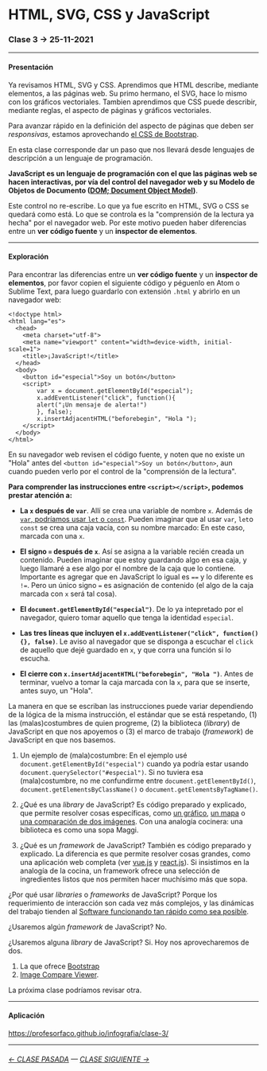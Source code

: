 # HTML, SVG, CSS y JavaScript

### Clase 3 → 25-11-2021

- - - - - - - 

#### Presentación

Ya revisamos HTML, SVG y CSS. Aprendimos que HTML describe, mediante elementos, a las páginas web. Su primo hermano, el SVG, hace lo mismo con los gráficos vectoriales. Tambien aprendimos que CSS puede describir, mediante reglas, el aspecto de páginas y gráficos vectoriales. 

Para avanzar rápido en la definición del aspecto de páginas que deben ser *responsivas*, estamos aprovechando [el CSS de Bootstrap](https://cdn.jsdelivr.net/npm/bootstrap@5.1.3/dist/css/bootstrap.css).

En esta clase corresponde dar un paso que nos llevará desde lenguajes de descripción a un lenguaje de programación.

**JavaScript es un lenguaje de programación con el que las páginas web se hacen interactivas, por vía del control del navegador web y su Modelo de Objetos de Documento ([DOM; Document Object Model](https://es.wikipedia.org/wiki/Document_Object_Model))**.

Este control no re-escribe. Lo que ya fue escrito en HTML, SVG o CSS se quedará como está. Lo que se controla es la "comprensión de la lectura ya hecha" por el navegador web. Por este motivo pueden haber diferencias entre un **ver código fuente** y un **inspector de elementos**.

- - - - - - - 

#### Exploración

Para encontrar las diferencias entre un **ver código fuente** y un **inspector de elementos**, por favor copien el siguiente código y péguenlo en Atom o Sublime Text, para luego guardarlo con extensión `.html` y abrirlo en un navegador web:

```
<!doctype html>
<html lang="es">
  <head>
    <meta charset="utf-8">
    <meta name="viewport" content="width=device-width, initial-scale=1">
    <title>¡JavaScript!</title>
  </head>
  <body>
    <button id="especial">Soy un botón</button>
    <script>
    	var x = document.getElementById("especial");
    	x.addEventListener("click", function(){
    	alert("¡Un mensaje de alerta!")
    	}, false);
    	x.insertAdjacentHTML("beforebegin", "Hola ");
    </script>
  </body>
</html>
```

En su navegador web revisen el código fuente, y noten que no existe un "Hola" antes del `<button id="especial">Soy un botón</button>`, aun cuando pueden verlo por el control de la "comprensión de la lectura".

**Para comprender las instrucciones entre `<script></script>`, podemos prestar atención a:**

- **La `x` después de `var`**. Allí se crea una variable de nombre `x`. Además de [`var`, podríamos usar `let` o `const`](https://medium.com/@tatymolys/var-let-y-const-donde-cuando-y-por-qu%C3%A9-d4a0ee66883b). Pueden imaginar que al usar `var`, `let`o `const` se crea una caja vacía, con su nombre marcado: En este caso, marcada con una `x`.

- **El signo `=` después de `x`**. Así se asigna a la variable recién creada un contenido. Pueden imaginar que estoy guardando algo en esa caja, y luego llamaré a ese algo por el nombre de la caja que lo contiene. Importante es agregar que en JavaScript lo igual es `==` y lo diferente es `!=`. Pero un único signo `=` es asignación de contenido (el algo de la caja marcada con `x` será tal cosa).

- **El `document.getElementById("especial")`**. De lo ya intepretado por el navegador, quiero tomar aquello que tenga la identidad `especial`.

- **Las tres líneas que incluyen el `x.addEventListener("click", function(){}, false)`**. Le aviso al navegador que se disponga a escuchar el `click` de aquello que dejé guardado en `x`, y que corra una función si lo escucha.
 
- **El cierre con `x.insertAdjacentHTML("beforebegin", "Hola ")`**. Antes de terminar, vuelvo a tomar la caja marcada con la `x`, para que se inserte, antes suyo, un "Hola".

La manera en que se escriban las instrucciones puede variar dependiendo de la lógica de la misma instrucción, el estándar que se está respetando, (1) las (malas)costumbres de quien progreme, (2) la biblioteca (*library*) de JavaScript en que nos apoyemos o (3) el marco de trabajo (*framework*) de JavaScript en que nos basemos.

1. Un ejemplo de (mala)costumbre: En el ejemplo usé `document.getElementById("especial")` cuando ya podría estar usando `document.querySelector("#especial")`. Si no tuviera esa (mala)costumbre, no me confundirme entre `document.getElementById()`, `document.getElementsByClassName()` o `document.getElementsByTagName()`.

2. ¿Qué es una *library* de JavaScript? Es código preparado y explicado, que permite resolver cosas específicas, como [un gráfico](https://www.chartjs.org/), [un mapa](https://leafletjs.com/) o [una comparación de dos imágenes](https://image-compare-viewer.netlify.app/). Con una analogía cocinera: una biblioteca es como una sopa Maggi. 

3. ¿Qué es un *framework* de JavaScript? También es código preparado y explicado. La diferencia es que permite resolver cosas grandes, como una aplicación web completa (ver [vue.js](https://v3.vuejs.org/) y [react.js](https://reactjs.org/)). Si insistimos en la analogía de la cocina, un framework ofrece una selección de ingredientes listos que nos permiten hacer muchísimo más que sopa.

¿Por qué usar *libraries* o *frameworks* de JavaScript? Porque los requerimiento de interacción son cada vez más complejos, y las dinámicas del trabajo tienden al [Software funcionando tan rápido como sea posible](https://agilemanifesto.org/iso/es/manifesto.html).

¿Usaremos algún *framework* de JavaScript? No. 

¿Usaremos alguna *library* de JavaScript? Si. Hoy nos aprovecharemos de dos. 

1. La que ofrece [Bootstrap](https://getbootstrap.com/)
2. [Image Compare Viewer](https://image-compare-viewer.netlify.app/). 

La próxima clase podríamos revisar otra.

- - - - - - - 

#### Aplicación

https://profesorfaco.github.io/infografia/clase-3/

- - - - - - - -

###### [← CLASE PASADA](https://github.com/profesorfaco/infografia/tree/main/clase-2) — [CLASE SIGUIENTE →](https://github.com/profesorfaco/infografia/tree/main/clase-4) 

